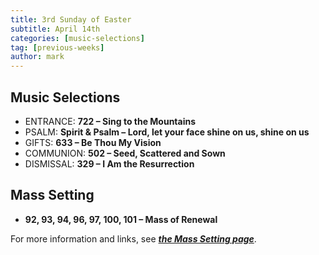 ```yaml
---
title: 3rd Sunday of Easter
subtitle: April 14th 
categories: [music-selections]
tag: [previous-weeks]
author: mark
---
```


## Music Selections

- ENTRANCE: **722 – Sing to the Mountains**
- PSALM: **Spirit & Psalm – Lord, let your face shine on us, shine on us**
- GIFTS: **633 – Be Thou My Vision**
- COMMUNION: **502 – Seed, Scattered and Sown**
- DISMISSAL: **329 – I Am the Resurrection**

## Mass Setting

- **92, 93, 94, 96, 97, 100, 101 – Mass of Renewal**

For more information and links, see _**[the Mass Setting page](/mass-setting/)**_.
